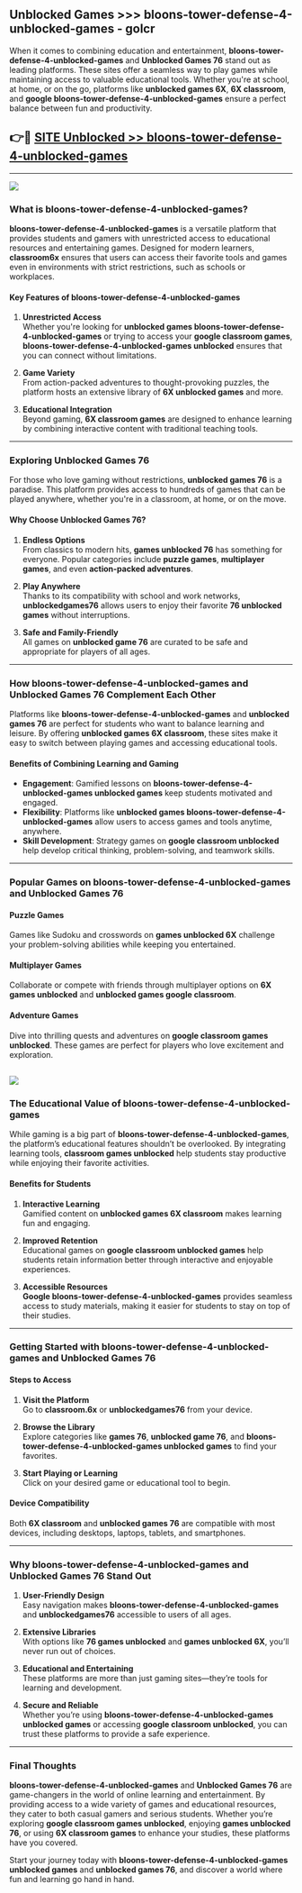 ## Unblocked Games >>> bloons-tower-defense-4-unblocked-games - golcr 

When it comes to combining education and entertainment, **bloons-tower-defense-4-unblocked-games** and **Unblocked Games 76** stand out as leading platforms. These sites offer a seamless way to play games while maintaining access to valuable educational tools. Whether you're at school, at home, or on the go, platforms like **unblocked games 6X**, **6X classroom**, and **google bloons-tower-defense-4-unblocked-games** ensure a perfect balance between fun and productivity.
## 👉🔴 [SITE Unblocked >> bloons-tower-defense-4-unblocked-games](http://premium.freeplayer.one?title=bloons-tower-defense-4-unblocked-games&ref=22JU)
---
<a href="http://premium.freeplayer.one?title=bloons-tower-defense-4-unblocked-games&ref=22JU/"><img src="https://github.com/user-attachments/assets/438f12ca-57a4-47a3-8ead-c64da593a1e5"/></a>
### What is bloons-tower-defense-4-unblocked-games?  

**bloons-tower-defense-4-unblocked-games** is a versatile platform that provides students and gamers with unrestricted access to educational resources and entertaining games. Designed for modern learners, **classroom6x** ensures that users can access their favorite tools and games even in environments with strict restrictions, such as schools or workplaces.  

#### Key Features of bloons-tower-defense-4-unblocked-games  

1. **Unrestricted Access**  
   Whether you're looking for **unblocked games bloons-tower-defense-4-unblocked-games** or trying to access your **google classroom games**, **bloons-tower-defense-4-unblocked-games unblocked** ensures that you can connect without limitations.  

2. **Game Variety**  
   From action-packed adventures to thought-provoking puzzles, the platform hosts an extensive library of **6X unblocked games** and more.  

3. **Educational Integration**  
   Beyond gaming, **6X classroom games** are designed to enhance learning by combining interactive content with traditional teaching tools.  



---

### Exploring Unblocked Games 76  

For those who love gaming without restrictions, **unblocked games 76** is a paradise. This platform provides access to hundreds of games that can be played anywhere, whether you're in a classroom, at home, or on the move.  

#### Why Choose Unblocked Games 76?  

1. **Endless Options**  
   From classics to modern hits, **games unblocked 76** has something for everyone. Popular categories include **puzzle games**, **multiplayer games**, and even **action-packed adventures**.  

2. **Play Anywhere**  
   Thanks to its compatibility with school and work networks, **unblockedgames76** allows users to enjoy their favorite **76 unblocked games** without interruptions.  

3. **Safe and Family-Friendly**  
   All games on **unblocked game 76** are curated to be safe and appropriate for players of all ages.  

---

### How bloons-tower-defense-4-unblocked-games and Unblocked Games 76 Complement Each Other  

Platforms like **bloons-tower-defense-4-unblocked-games** and **unblocked games 76** are perfect for students who want to balance learning and leisure. By offering **unblocked games 6X classroom**, these sites make it easy to switch between playing games and accessing educational tools.  

#### Benefits of Combining Learning and Gaming  

- **Engagement**: Gamified lessons on **bloons-tower-defense-4-unblocked-games unblocked games** keep students motivated and engaged.  
- **Flexibility**: Platforms like **unblocked games bloons-tower-defense-4-unblocked-games** allow users to access games and tools anytime, anywhere.  
- **Skill Development**: Strategy games on **google classroom unblocked** help develop critical thinking, problem-solving, and teamwork skills.  

---

### Popular Games on bloons-tower-defense-4-unblocked-games and Unblocked Games 76  

#### Puzzle Games  

Games like Sudoku and crosswords on **games unblocked 6X** challenge your problem-solving abilities while keeping you entertained.  

#### Multiplayer Games  

Collaborate or compete with friends through multiplayer options on **6X games unblocked** and **unblocked games google classroom**.  

#### Adventure Games  

Dive into thrilling quests and adventures on **google classroom games unblocked**. These games are perfect for players who love excitement and exploration.  

<a href="http://download.freeplayer.one?title=bloons-tower-defense-4-unblocked-games&ref=23D/"><img src="https://github.com/user-attachments/assets/fe0c3e91-c8e1-489c-acf0-e2f614c12fb8"/></a>
---

### The Educational Value of bloons-tower-defense-4-unblocked-games  

While gaming is a big part of **bloons-tower-defense-4-unblocked-games**, the platform’s educational features shouldn’t be overlooked. By integrating learning tools, **classroom games unblocked** help students stay productive while enjoying their favorite activities.  

#### Benefits for Students  

1. **Interactive Learning**  
   Gamified content on **unblocked games 6X classroom** makes learning fun and engaging.  

2. **Improved Retention**  
   Educational games on **google classroom unblocked games** help students retain information better through interactive and enjoyable experiences.  

3. **Accessible Resources**  
   **Google bloons-tower-defense-4-unblocked-games** provides seamless access to study materials, making it easier for students to stay on top of their studies.  

---

### Getting Started with bloons-tower-defense-4-unblocked-games and Unblocked Games 76  

#### Steps to Access  

1. **Visit the Platform**  
   Go to **classroom.6x** or **unblockedgames76** from your device.  

2. **Browse the Library**  
   Explore categories like **games 76**, **unblocked game 76**, and **bloons-tower-defense-4-unblocked-games unblocked games** to find your favorites.  

3. **Start Playing or Learning**  
   Click on your desired game or educational tool to begin.  

#### Device Compatibility  

Both **6X classroom** and **unblocked games 76** are compatible with most devices, including desktops, laptops, tablets, and smartphones.  

---

### Why bloons-tower-defense-4-unblocked-games and Unblocked Games 76 Stand Out  

1. **User-Friendly Design**  
   Easy navigation makes **bloons-tower-defense-4-unblocked-games** and **unblockedgames76** accessible to users of all ages.  

2. **Extensive Libraries**  
   With options like **76 games unblocked** and **games unblocked 6X**, you’ll never run out of choices.  

3. **Educational and Entertaining**  
   These platforms are more than just gaming sites—they’re tools for learning and development.  

4. **Secure and Reliable**  
   Whether you’re using **bloons-tower-defense-4-unblocked-games unblocked games** or accessing **google classroom unblocked**, you can trust these platforms to provide a safe experience.  

---

### Final Thoughts  

**bloons-tower-defense-4-unblocked-games** and **Unblocked Games 76** are game-changers in the world of online learning and entertainment. By providing access to a wide variety of games and educational resources, they cater to both casual gamers and serious students. Whether you’re exploring **google classroom games unblocked**, enjoying **games unblocked 76**, or using **6X classroom games** to enhance your studies, these platforms have you covered.  

Start your journey today with **bloons-tower-defense-4-unblocked-games unblocked games** and **unblocked games 76**, and discover a world where fun and learning go hand in hand.  